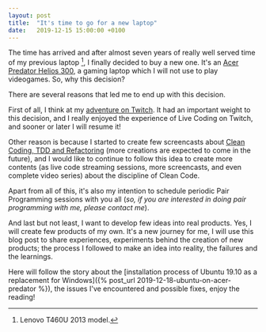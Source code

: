 ```yaml
---
layout: post
title:  "It's time to go for a new laptop"
date:   2019-12-15 15:00:00 +0100
---
```


The time has arrived and after almost seven years of really well served time of my previous laptop [^1], I finally decided to buy a new one. It's an [Acer Predator Helios 300](https://www.amazon.com/Acer-Predator-i7-9750H-Keyboard-PH315-52-78VL/dp/B07QXLFLXT), a gaming laptop which I will not use to play videogames. So, why this decision?

There are several reasons that led me to end up with this decision.

First of all, I think at my [adventure on Twitch](https://joebew42.github.io/twitch/about). It had an important weight to this decision, and I really enjoyed the experience of Live Coding on Twitch, and sooner or later I will resume it!

Other reason is because I started to create few screencasts about [Clean Coding, TDD and Refactoring](https://www.youtube.com/watch?v=pmoLmjirmTk) (more creations are expected to come in the future), and I would like to continue to follow this idea to create more contents (as live code streaming sessions, more screencasts, and even complete video series) about the discipline of Clean Code.

Apart from all of this, it's also my intention to schedule periodic Pair Programming sessions with you all (_so, if you are interested in doing pair programming with me, please contact me_).

And last but not least, I want to develop few ideas into real products. Yes, I will create few products of my own. It's a new journey for me, I will use this blog post to share experiences, experiments behind the creation of new products; the process I followed to make an idea into reality, the failures and the learnings.

Here will follow the story about the [installation process of Ubuntu 19.10 as a replacement for Windows]({% post_url 2019-12-18-ubuntu-on-acer-predator %}), the issues I've encountered and possible fixes, enjoy the reading!

[^1]: Lenovo T460U 2013 model.